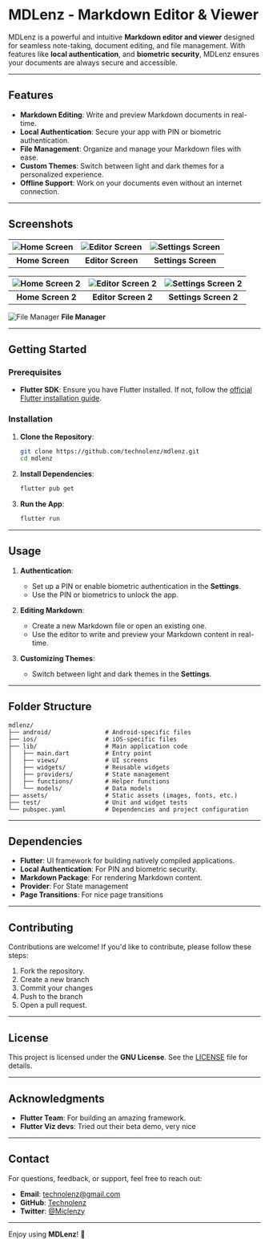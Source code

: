 # MDLenz - Markdown Editor & Viewer

MDLenz is a powerful and intuitive **Markdown editor and viewer** designed for seamless note-taking, document editing, and file management. With features like **local authentication**, and **biometric security**, MDLenz ensures your documents are always secure and accessible.

---

## Features

- **Markdown Editing**: Write and preview Markdown documents in real-time.
- **Local Authentication**: Secure your app with PIN or biometric authentication.
- **File Management**: Organize and manage your Markdown files with ease.
- **Custom Themes**: Switch between light and dark themes for a personalized experience.
- **Offline Support**: Work on your documents even without an internet connection.

---

## Screenshots

![Home Screen](screenshots/home.jpg) | ![Editor Screen](screenshots/editor.jpg) | ![Settings Screen](screenshots/settings.jpg)
:-------------------------:|:-------------------------:|:-------------------------:
**Home Screen**             | **Editor Screen**          | **Settings Screen**

![Home Screen 2](screenshots/home2.jpg) | ![Editor Screen 2](screenshots/editor2.jpg) | ![Settings Screen 2](screenshots/settings2.jpg)
:-------------------------:|:-------------------------:|:-------------------------:
**Home Screen 2**          | **Editor Screen 2**       | **Settings Screen 2**

![File Manager](screenshots/filemanager.jpg)
**File Manager**

---

## Getting Started

### Prerequisites

- **Flutter SDK**: Ensure you have Flutter installed. If not, follow the [official Flutter installation guide](https://flutter.dev/docs/get-started/install).

### Installation

1. **Clone the Repository**:
   ```bash
   git clone https://github.com/technolenz/mdlenz.git
   cd mdlenz
   ```

2. **Install Dependencies**:
   ```bash
   flutter pub get
   ```

3. **Run the App**:
   ```bash
   flutter run
   ```

---

## Usage

1. **Authentication**:
   - Set up a PIN or enable biometric authentication in the **Settings**.
   - Use the PIN or biometrics to unlock the app.

2. **Editing Markdown**:
   - Create a new Markdown file or open an existing one.
   - Use the editor to write and preview your Markdown content in real-time.

3. **Customizing Themes**:
   - Switch between light and dark themes in the **Settings**.

---

## Folder Structure

```
mdlenz/
├── android/               # Android-specific files
├── ios/                   # iOS-specific files
├── lib/                   # Main application code
│   ├── main.dart          # Entry point
│   ├── views/             # UI screens
│   ├── widgets/           # Reusable widgets
│   ├── providers/         # State management
│   ├── functions/         # Helper functions
│   └── models/            # Data models
├── assets/                # Static assets (images, fonts, etc.)
├── test/                  # Unit and widget tests
└── pubspec.yaml           # Dependencies and project configuration
```

---

## Dependencies

- **Flutter**: UI framework for building natively compiled applications.
- **Local Authentication**: For PIN and biometric security.
- **Markdown Package**: For rendering Markdown content.
- **Provider**: For State management
- **Page Transitions**: For nice page transitions

---

## Contributing

Contributions are welcome! If you'd like to contribute, please follow these steps:

1. Fork the repository.
2. Create a new branch
3. Commit your changes
4. Push to the branch
5. Open a pull request.

---

## License

This project is licensed under the **GNU License**. See the [LICENSE](LICENSE) file for details.

---

## Acknowledgments

- **Flutter Team**: For building an amazing framework.
- **Flutter Viz devs**: Tried out their beta demo, very nice

---

## Contact

For questions, feedback, or support, feel free to reach out:

- **Email**: technolenz@gmail.com
- **GitHub**: [Technolenz](https://github.com/technolenz)
- **Twitter**: [@Miclenzy](https://x.com/miclenzy)

---

Enjoy using **MDLenz**! 🚀

